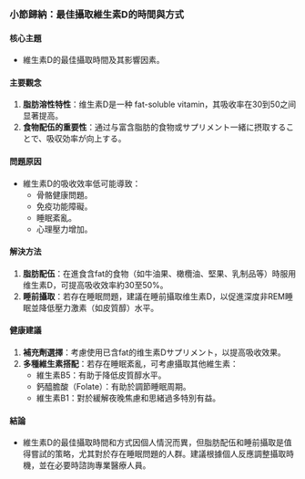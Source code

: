 ### 小節歸納：最佳攝取維生素D的時間與方式

#### 核心主題
- 維生素D的最佳攝取時間及其影響因素。

#### 主要觀念
1. **脂肪溶性特性**：维生素D是一种 fat-soluble vitamin，其吸收率在30到50之间显著提高。
2. **食物配伍的重要性**：通过与富含脂肪的食物或サプリメント一緒に摂取することで、吸収効率が向上する。

#### 問題原因
- 維生素D的吸收效率低可能導致：
  - 骨骼健康問題。
  - 免疫功能障礙。
  - 睡眠紊亂。
  - 心理壓力增加。

#### 解決方法
1. **脂肪配伍**：在進食含fat的食物（如牛油果、橄欖油、堅果、乳制品等）時服用维生素D，可提高吸收效率約30至50%。
2. **睡前攝取**：若存在睡眠問題，建議在睡前攝取维生素D，以促進深度非REM睡眠並降低壓力激素（如皮質醇）水平。

#### 健康建議
1. **補充劑選擇**：考慮使用已含fat的维生素Dサプリメント，以提高吸收效果。
2. **多種維生素搭配**：若存在睡眠紊亂，可考慮攝取其他維生素：
   - 維生素B5：有助于降低皮質醇水平。
   - 鈣醯膽酸（Folate）：有助於調節睡眠周期。
   - 維生素B1：對於緩解夜晚焦慮和思緒過多特別有益。

#### 結論
- 維生素D的最佳攝取時間和方式因個人情況而異，但脂肪配伍和睡前攝取是值得嘗試的策略，尤其對於存在睡眠問題的人群。建議根據個人反應調整攝取時機，並在必要時諮詢專業醫療人員。
